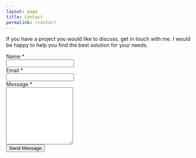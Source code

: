 ```yaml
---
layout: page
title: Contact
permalink: /contact
---
```


<p class="m-b-30">
    If you have a project you would like to discuss, get in touch with me. I 
    would be happy to help you find the best solution for your needs.
</p>
<!-- begin row -->
<div class="row row-space-30">
    <!-- begin col-12 -->
    <div class="col-md">
        <form class="form-horizontal" 
              name="niden-net-contact" 
              data-netlify="true" 
              data-netlify-recaptcha="true">
            <div style="display: none;">
                <label>
                    Don't fill this out if you’re human:
                    <input name="bot-field" />
                </label>
            </div>
            <div class="mb-3 row">
                <label class="col-form-label col-md-3 text-md-right">
                    Name <span class="text-danger">*</span>
                </label>
                <div class="col-md-9">
                    <input type="text" class="form-control">
                </div>
            </div>
            <div class="mb-3 row">
                <label class="col-form-label col-md-3 text-md-right">
                    Email <span class="text-danger">*</span>
                </label>
                <div class="col-md-9">
                    <input type="text" class="form-control">
                </div>
            </div>
            <div class="mb-3 row">
                <label class="col-form-label col-md-3 text-md-right">
                    Message <span class="text-danger">*</span>
                </label>
                <div class="col-md-9">
                    <textarea class="form-control" rows="10"></textarea>
                </div>
            </div>
            <div class="mb-3 row">
                <label class="col-form-label col-md-3 text-md-right">
                </label>
                <div class="col-md-9">
                    <div data-netlify-recaptcha="true"></div>
                </div>
            </div>
            <div class="mb-3 row">
                <label class="col-form-label col-md-3 text-md-right"></label>
                <div class="col-md-9 text-left">
                    <button type="submit" class="btn btn-dark btn-lg btn-block">
                        Send Message
                    </button>
                </div>
            </div>
        </form>
    </div>
    <!-- end col-8 -->
</div>
<!-- end row -->

<script type="application/javascript">
    const handleSubmit = (event) => {
        event.preventDefault();

        const myForm = event.target;
        const formData = new FormData(myForm);
        var payload = {
            method: "POST",
            headers: { "Content-Type": "application/x-www-form-urlencoded" },
            body: new URLSearchParams(formData).toString(),
        };

        fetch("/", payload)
            .then(() => {
                alert("Thank you for your query. We will get back to you shortly.");
                window.location.reload();
            })
            .catch((error) => alert(error));
    };

    document
        .querySelector("form")
        .addEventListener("submit", handleSubmit);
</script>
